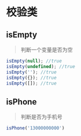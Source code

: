 # 校验类

## isEmpty
> 判断一个变量是否为空

```javascript
isEmpty(null); //true
isEmpty(undefined); //true
isEmpty(''); //true
isEmpty({}); //true
isEmpty([]); //true
```

## isPhone
> 判断是否为手机号

```javascript
isPhone('13000000000')
```
